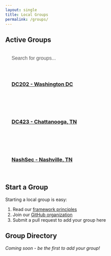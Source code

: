 ```yaml
---
layout: single
title: Local Groups
permalink: /groups/
---
```


<style>
#group-search {
    width: 100%;
    padding: 12px 20px;
    margin: 8px 0;
    box-sizing: border-box;
    border: 2px solid var(--text-color);
    border-radius: 12px;
    font-size: 16px;
    background-color: var(--background-color);
    color: var(--text-color);
    transition: all 0.3s ease;
}

#group-search::placeholder {
    color: var(--text-color);
    opacity: 0.7;
}

#group-search:focus {
    outline: none;
    border-color: var(--primary-color);
    box-shadow: 0 0 5px rgba(var(--primary-color-rgb), 0.3);
}

.group-item {
    margin-bottom: 20px;
    padding: 20px;
    border: 1px solid var(--border-color);
    border-radius: 15px;
    transition: all 0.3s ease;
    background-color: var(--background-color);
}

.group-item:hover {
    transform: translateY(-2px);
    box-shadow: 0 4px 8px rgba(0,0,0,0.1);
    border-color: var(--primary-color);
}
</style>

## Active Groups

<input type="text" id="group-search" placeholder="Search for groups..." onkeyup="filterGroups()">

<div id="groups-list">
  <div class="group-item">
    <h3><a href="https://defcon202.org/">DC202 - Washington DC</a></h3>
  </div>
  <div class="group-item">
    <h3><a href="https://dc423.org">DC423 - Chattanooga, TN</a></h3>
  </div>
  <div class="group-item">
    <h3><a href="https://dc615.org">NashSec - Nashville, TN</a></h3>
  </div>
</div>

<script>
function filterGroups() {
    var input = document.getElementById('group-search');
    var filter = input.value.toLowerCase();
    var groups = document.getElementsByClassName('group-item');

    for (var i = 0; i < groups.length; i++) {
        var groupText = groups[i].textContent || groups[i].innerText;
        if (groupText.toLowerCase().indexOf(filter) > -1) {
            groups[i].style.display = "";
        } else {
            groups[i].style.display = "none";
        }
    }
}
</script>

## Start a Group

Starting a local group is easy:

1. Read our [framework principles](/framework/)
2. Join our [GitHub organization](https://github.com/distributed-chaos)
3. Submit a pull request to add your group here

## Group Directory

*Coming soon - be the first to add your group!*

<!-- 
Format for adding groups:
- [Group Name (City, State/Region)] - Brief description
  - Meeting frequency: e.g., Monthly
  - Typical location: e.g., Downtown area
  - Contact: [Social link or contact method]
-->
